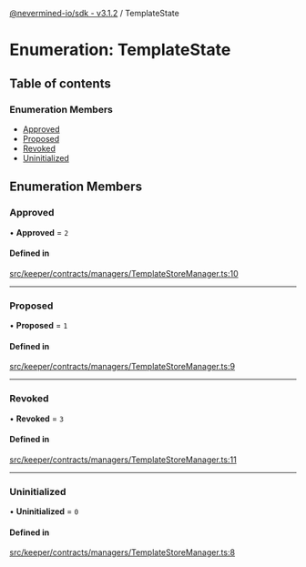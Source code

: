 [@nevermined-io/sdk - v3.1.2](../code-reference.md) / TemplateState

# Enumeration: TemplateState

## Table of contents

### Enumeration Members

- [Approved](TemplateState.md#approved)
- [Proposed](TemplateState.md#proposed)
- [Revoked](TemplateState.md#revoked)
- [Uninitialized](TemplateState.md#uninitialized)

## Enumeration Members

### Approved

• **Approved** = `2`

#### Defined in

[src/keeper/contracts/managers/TemplateStoreManager.ts:10](https://github.com/nevermined-io/sdk-js/blob/2d22705038e42694103e3bb3986fa3024de924a6/src/keeper/contracts/managers/TemplateStoreManager.ts#L10)

---

### Proposed

• **Proposed** = `1`

#### Defined in

[src/keeper/contracts/managers/TemplateStoreManager.ts:9](https://github.com/nevermined-io/sdk-js/blob/2d22705038e42694103e3bb3986fa3024de924a6/src/keeper/contracts/managers/TemplateStoreManager.ts#L9)

---

### Revoked

• **Revoked** = `3`

#### Defined in

[src/keeper/contracts/managers/TemplateStoreManager.ts:11](https://github.com/nevermined-io/sdk-js/blob/2d22705038e42694103e3bb3986fa3024de924a6/src/keeper/contracts/managers/TemplateStoreManager.ts#L11)

---

### Uninitialized

• **Uninitialized** = `0`

#### Defined in

[src/keeper/contracts/managers/TemplateStoreManager.ts:8](https://github.com/nevermined-io/sdk-js/blob/2d22705038e42694103e3bb3986fa3024de924a6/src/keeper/contracts/managers/TemplateStoreManager.ts#L8)
